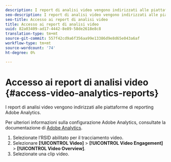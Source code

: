 ```yaml
---
description: I report di analisi video vengono indirizzati alle piattaforme di reporting  Adobe Analytics.
seo-description: I report di analisi video vengono indirizzati alle piattaforme di reporting  Adobe Analytics.
seo-title: Accesso ai report di analisi video
title: Accesso ai report di analisi video
uuid: 82a03409-ad17-4442-8e89-58de2618e8c8
translation-type: tm+mt
source-git-commit: 557f42cd9a6f356aa99e13386d9e8d65e043a6af
workflow-type: tm+mt
source-wordcount: '74'
ht-degree: 0%

---
```



# Accesso ai report di analisi video {#access-video-analytics-reports}

I report di analisi video vengono indirizzati alle piattaforme di reporting  Adobe Analytics.

Per ulteriori informazioni sulla configurazione  Adobe Analytics, consultate la documentazione di [ Adobe Analytics](https://microsite.omniture.com/t2/help/en_US/reference/).
1. Selezionate l’RSID abilitato per il tracciamento video.
1. Selezionare **[!UICONTROL Video]** > **[!UICONTROL Video Engagement]** > **[!UICONTROL Video Overview]**.
1. Selezionate una clip video.